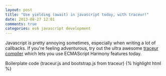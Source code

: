 ```yaml
---
layout: post
title: "Use yielding (await) in javascript today, with traceur!"
date: 2013-08-27 12:01
comments: true
categories: es6 javascript development
---
```


Javascript is pretty annoying sometimes, especially when writing a lot of callbacks.
If you're feeling adventurous, try out the ultra awesome [traceur compiler](https://github.com/google/traceur-compiler) which lets you use ECMAScript Harmony features today.

Boilerplate code (traceur.js and bootstrap.js from traceur)
{% highlight html %}
<html>
<head>
    <script src="https://traceur-compiler.googlecode.com/git/bin/traceur.js"
        type="text/javascript"></script>
    <script src="https://traceur-compiler.googlecode.com/git/src/bootstrap.js"
        type="text/javascript"></script> 
    <script>
      traceur.options.experimental = true;
    </script>
</head>
<body>
<script type="text/traceur">
{% endhighlight %}

The "traceur.options.experimental" is to enable the "await" keyword, which is what we're going to show off.

And now some boilerplate code to wrap the async XMLHttpRequest into a "Deferred" (a Promise). 

{% highlight javascript %}
var simpleGet = function(url) { 
  var deferred = new Deferred(); // traceur defines this
  var xhr = new XMLHttpRequest(); 
  xhr.onreadystatechange = function() { 
    if (xhr.readyState == 4) { 
      deferred.callback(xhr);
    } 
  }; 
  xhr.open('GET', url, true); 
  xhr.send(); 
  return deferred; 
}; 



{% endhighlight %}

Now here's the cool part that we've been waiting for. You can now write
code that looks synchronous, but doesn't block the event loop. This is
a definite readability win, as opposed to minor gains you get with
things like CoffeeScript.

The Grand Finale
====

{% highlight javascript %}
var url = 'http://example.com/api';
function run() { 
  var result;
  await result = simpleGet(url);
  console.log('GOT IT...', url, result);
}

run() 

{% endhighlight %}

If you're already compiling your application into javascript, you
might as well do it with traceur and get some actual cool features (unlike
CoffeeScript, which only gives you ambiguous looking syntax that omits
parenthesis with function calls, ick)

Have fun, and be safe!

Here is what the compiled code for _run()_ ends up looking like:

{% highlight javascript %}
function run() {
  var $that = this;
  var $state = 4;
  var $storedException;
  var $finallyFallThrough;
  var result;
  var $value;
  var $err;
  var $result = new Deferred();
  var $waitTask;
  var $G = {
    GState: 0,
    current: undefined,
    yieldReturn: undefined,
    innerFunction: function($yieldSent, $yieldAction) {
      while (true) switch ($state) {
        case 4:
          ;
          $state = 5;
          break;
        case 5:
          console.log('REQUESTIN...');
          $state = 7;
          break;
        case 7:
          $waitTask = simpleGet(url);
          $waitTask.then($createCallback(1), $createErrback(2));
          return;
          $state = 1;
          break;
        case 1:
          result = $value;
          $state = 3;
          break;
        case 2:
          throw $err;
          $state = 3;
          break;
        case 3:
          debugger;
          $state = 9;
          break;
        case 9:
          console.log('GOT IT...', url, result);
          $state = 11;
          break;
        case 11:
          $result.callback(undefined);
          $state = -2;
          break;
        case -2:
          return;
        case -3:
          $result.errback($storedException);
          $state = -2;
          break;
        default:
          throw "traceur compiler bug: invalid state in state machine" + $state;
      }
    },
    moveNext: function($yieldSent, $yieldAction) {
      while (true) try {
        return this.innerFunction($yieldSent, $yieldAction);
      } catch ($caughtException) {
        $storedException = $caughtException;
        switch ($state) {
          default:
            $state = -3;
            break;
        }
      }
    }
  };
  var $continuation = $G.moveNext.bind($G);
  var $createCallback = function($newState) {
    return function($0) {
      $state = $newState;
      $value = $0;
      $continuation();
    };
  };
  var $createErrback = function($newState) {
    return function($0) {
      $state = $newState;
      $err = $0;
      $continuation();
    };
  };
  $continuation();
  return $result.createPromise();
}
{% endhighlight %}

Good thing we did not have to write that code!

Make sure to go check out the [traceur project on
github](https://github.com/google/traceur-compiler) and show your
support for their badassery.